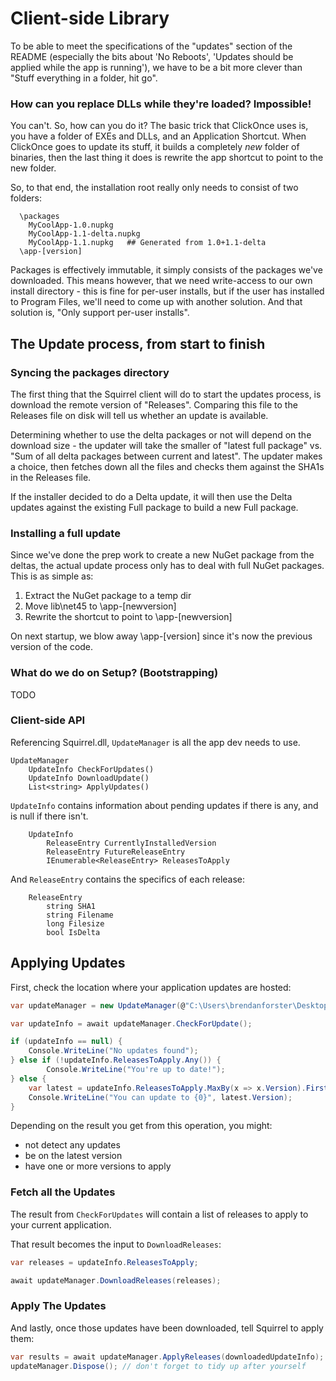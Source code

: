 # Client-side Library

To be able to meet the specifications of the "updates" section of the README (especially the bits about 'No Reboots', 'Updates should be applied while the app is running'), we have to be a bit more clever than "Stuff everything in a folder, hit go".

### How can you replace DLLs while they're loaded? Impossible!

You can't. So, how can you do it? The basic trick that ClickOnce uses is, you have a folder of EXEs and DLLs, and an Application Shortcut. When ClickOnce goes to update its stuff, it builds a completely *new* folder of binaries, then the last thing it does is rewrite the app shortcut to point to the new folder.

So, to that end, the installation root really only needs to consist of two folders:

```
  \packages
    MyCoolApp-1.0.nupkg
    MyCoolApp-1.1-delta.nupkg
    MyCoolApp-1.1.nupkg   ## Generated from 1.0+1.1-delta
  \app-[version]
```

Packages is effectively immutable, it simply consists of the packages we've downloaded. This means however, that we need write-access to our own install directory - this is fine for per-user installs, but if the user has installed to Program Files, we'll need to come up with another solution. And that solution is, "Only support per-user installs".

## The Update process, from start to finish

### Syncing the packages directory

The first thing that the Squirrel client will do to start the updates process, is download the remote version of "Releases". Comparing this file to the Releases file on disk will tell us whether an update is available.

Determining whether to use the delta packages or not will depend on the download size - the updater will take the smaller of "latest full package" vs. "Sum of all delta packages between current and latest". The updater makes a choice, then fetches down all the files and checks them against the SHA1s in the Releases file.

If the installer decided to do a Delta update, it will then use the Delta updates against the existing Full package to build a new Full package.

### Installing a full update

Since we've done the prep work to create a new NuGet package from the deltas, the actual update process only has to deal with full NuGet packages. This is as simple as:

1. Extract the NuGet package to a temp dir
1. Move lib\net45 to \app-[newversion]
1. Rewrite the shortcut to point to \app-[newversion]

On next startup, we blow away \app-[version] since it's now the previous version of the code.

### What do we do on Setup? (Bootstrapping)

TODO

### Client-side API

Referencing Squirrel.dll, `UpdateManager` is all the app dev needs to use.

    UpdateManager
        UpdateInfo CheckForUpdates()
        UpdateInfo DownloadUpdate()
        List<string> ApplyUpdates()

`UpdateInfo` contains information about pending updates if there is any, and is null if there isn't.

```
    UpdateInfo
        ReleaseEntry CurrentlyInstalledVersion
        ReleaseEntry FutureReleaseEntry
        IEnumerable<ReleaseEntry> ReleasesToApply
```

And `ReleaseEntry` contains the specifics of each release:

```
    ReleaseEntry
        string SHA1
        string Filename
        long Filesize
        bool IsDelta
```

## Applying Updates

First, check the location where your application updates are hosted:

```cs
var updateManager = new UpdateManager(@"C:\Users\brendanforster\Desktop\TestApp");

var updateInfo = await updateManager.CheckForUpdate();

if (updateInfo == null) {
    Console.WriteLine("No updates found");
} else if (!updateInfo.ReleasesToApply.Any()) {
        Console.WriteLine("You're up to date!");
} else {
    var latest = updateInfo.ReleasesToApply.MaxBy(x => x.Version).First();
    Console.WriteLine("You can update to {0}", latest.Version);
}
```

Depending on the result you get from this operation, you might:

 - not detect any updates
 - be on the latest version
 - have one or more versions to apply

### Fetch all the Updates

The result from `CheckForUpdates` will contain a list of releases to apply to your current application.

That result becomes the input to `DownloadReleases`:

```cs
var releases = updateInfo.ReleasesToApply;

await updateManager.DownloadReleases(releases);
```

### Apply The Updates

And lastly, once those updates have been downloaded, tell Squirrel to apply them:

```cs
var results = await updateManager.ApplyReleases(downloadedUpdateInfo);
updateManager.Dispose(); // don't forget to tidy up after yourself
```
